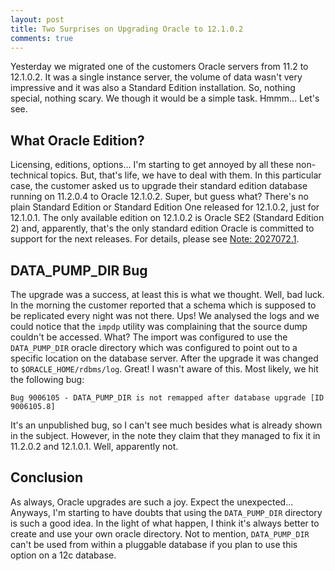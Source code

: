 ```yaml
---
layout: post
title: Two Surprises on Upgrading Oracle to 12.1.0.2
comments: true
---
```


Yesterday we migrated one of the customers Oracle servers from 11.2 to 12.1.0.2.
It was a single instance server, the volume of data wasn't very impressive and
it was also a Standard Edition installation. So, nothing special, nothing scary.
We though it would be a simple task. Hmmm... Let's see.

## What Oracle Edition?

Licensing, editions, options... I'm starting to get annoyed by all these
non-technical topics. But, that's life, we have to deal with them. In this
particular case, the customer asked us to upgrade their standard edition
database running on 11.2.0.4 to Oracle 12.1.0.2. Super, but guess what? There's
no plain Standard Edition or Standard Edition One released for 12.1.0.2, just
for 12.1.0.1. The only available edition on 12.1.0.2 is Oracle SE2 (Standard
Edition 2) and, apparently, that's the only standard edition Oracle is committed
to support for the next releases. For details, please see [Note:
2027072.1](https://support.oracle.com/epmos/faces/DocumentDisplay?parent=DOCUMENT&sourceId=1905806.1&id=2027072.1).

## DATA\_PUMP\_DIR Bug

The upgrade was a success, at least this is what we thought. Well, bad luck. In
the morning the customer reported that a schema which is supposed to be
replicated every night was not there. Ups! We analysed the logs and we could
notice that the `impdp` utility was complaining that the source dump couldn't be
accessed. What? The import was configured to use the `DATA_PUMP_DIR` oracle
directory which was configured to point out to a specific location on the
database server. After the upgrade it was changed to `$ORACLE_HOME/rdbms/log`.
Great! I wasn't aware of this. Most likely, we hit the following bug:

    Bug 9006105 - DATA_PUMP_DIR is not remapped after database upgrade [ID 9006105.8]

It's an unpublished bug, so I can't see much besides what is already shown in
the subject. However, in the note they claim that they managed to fix it in
11.2.0.2 and 12.1.0.1. Well, apparently not.

## Conclusion

As always, Oracle upgrades are such a joy. Expect the unexpected... Anyways, I'm
starting to have doubts that using the `DATA_PUMP_DIR` directory is such a good
idea. In the light of what happen, I think it's always better to create and use
your own oracle directory. Not to mention, `DATA_PUMP_DIR` can't be used from
within a pluggable database if you plan to use this option on a 12c
database.
